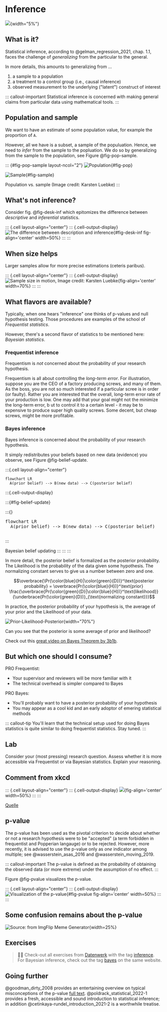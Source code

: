 # Inference





![](img/stern.png){width="5%"}

## What is it?

Statistical inference, according to @gelman_regression_2021, chap. 1.1, faces the challenge of *generalizing* from the particular to the general.

In more details, this amounts to generalizing from ...

1.  a sample to a population
2.  a treatment to a control group (i.e., causal inference)
3.  observed measurement to the underlying ("latent") construct of interest

::: callout-important
Statistical inference is concerned with making general claims from particular data using mathematical tools.
:::

## Population and sample

We want to have an estimate of some population value, for example the proportion of `A`.

However, all we have is a subset, a sample of the populuation. Hence, we need to *infer* from the sample to the popluation. We do so by generalizing from the sample to the population, see Figure @fig-pop-sample.

::: {#fig-pop-sample layout-ncol="2"}
![Population](img/pvoll.png){#fig-pop}

![Sample](img/psti.png){#fig-sample}

Population vs. sample (Image credit: Karsten Luebke)
:::

## What's not inference?

Consider fig. @fig-desk-inf which epitomizes the difference between *descriptive* and *inferential* statistics.


::: {.cell layout-align="center"}
::: {.cell-output-display}
![The difference between description and inference](img/desk_vs_inf-crop.png){#fig-desk-inf fig-align='center' width=50%}
:::
:::


## When size helps

Larger samples allow for more precise estimations (ceteris paribus).


::: {.cell layout-align="center"}
::: {.cell-output-display}
![Sample size in motion, Image credit: Karsten Luebke](img/Estimate.gif){fig-align='center' width=70%}
:::
:::



<!-- ![Sample size in motion, Image credit: Karsten Luebke](img/Estimate.gif) -->

## What flavors are available?

Typically, when one hears "inference" one thinks of p-values and null hypothesis testing. Those procedures are examples of the school of *Frequentist statistics*.

However, there's a second flavor of statistics to be mentioned here: *Bayesian statistics*.

### Frequentist inference

Frequentism is *not* concerned about the probability of your research hypothesis.

Frequentism is all about controlling the *long-term error*. For illustration, suppose you are the CEO of a factory producing screws, and many of them. 
As the boss, you are not so much interested if a particular scree is in order (or faulty). 
Rather you are interested that the overall, long-term error rate of your production is low. 
One may add that your goal might not the minimize the long-term error, b
ut to control it to a certain level - it may be to expensive to produce super high quality screws. 
Some decent, but cheap screws, might be more profitable.

### Bayes inference

Bayes inference is concerned about the probability of your research hypothesis.

It simply redistributes your beliefs based on new data (evidence) you observe, 
see Figure @fig-belief-update.



:::{.cell layout-align="center"}

```{.default .cell-code}
flowchart LR
  A(prior belief) --> B(new data) --> C(posterior belief)
```

:::{.cell-output-display}

:::{#fig-belief-update}

:::{}

<pre class="mermaid mermaid-js" data-label="fig-belief-update">flowchart LR
  A(prior belief) --&gt; B(new data) --&gt; C(posterior belief)

</pre>
:::


Bayesian belief updating
:::
:::
:::



In more detail, the posterior belief is formalized as the posterior probability. The Likelihood is the probability of the data given some hypothesis. 
The normalizing constant serves to give us a number between zero and one.

$$\overbrace{\Pr(\color{blue}{H}|\color{green}{D})}^\text{posterior probability} = \overbrace{Pr(\color{blue}{H})}^\text{prior} \frac{\overbrace{Pr(\color{green}{D}|\color{blue}{H})}^\text{likelihood}}{\underbrace{Pr(\color{green}{D})}_{\text{normalizing constant}}}$$

In practice, the posterior probability of your hypothesis is, 
the average of your prior and the Likelihood of your data.

![Prior-Likelihood-Posterior](img/prior-l-post.png){width="70%"}


Can you see that the posterior is some average of prior and likelihood?


Check out this [great video on Bayes Theorem by 3b1b](https://youtu.be/HZGCoVF3YvM).

## But which one should I consume?

PRO Frequentist:

-   Your supervisor and reviewers will be more familiar with it
-   The technical overhead is simpler compared to Bayes

PRO Bayes:

-   You'll probably want to have a posterior probability of your hypothesis
-   You may appear as a cool kid and an early adoptor of emering statistical methods

::: callout-tip
You'll learn that the technical setup used for doing Bayes statistics is quite similar to doing frequentist statistics. Stay tuned.
:::





## Lab

Consider your (most pressing) research question. Assess whether it is more accessible via Frequentist or via Bayesian statistics. Explain your reasoning.








## Comment from xkcd


::: {.cell layout-align="center"}
::: {.cell-output-display}
![](img/frequentists_vs_bayesians_2x.png){fig-align='center' width=50%}
:::
:::


[Quelle](https://xkcd.com/1132/)

## p-value

The p-value has been used as the pivotal criterion to decide about whether or not a research hypothesis were to be "accepted" (a term forbidden in frequentist and Popperian langauge) or to be rejected. However, more recently, it is advised to use the p-value only as *one* indicator among multiple; see @wasserstein_asas_2016 and @wasserstein_moving_2019.

::: callout-important
The p-value is defined as the probability of obtaining the observed data (or more extreme) under the assumption of no effect.
:::

Figure @fig-pvalue visualizes the p-value.


::: {.cell layout-align="center"}
::: {.cell-output-display}
![Visualization of the p-value](040-inference_files/figure-html/fig-pvalue-1.png){#fig-pvalue fig-align='center' width=50%}
:::
:::


## Some confusion remains about the p-value

![Source: from ImgFlip Meme Generator](img/6m29tz.jpeg){width=25%}



## Exercises

>    👨‍🏫 Check-out all exercises from [Datenwerk](https://datenwerk.netlify.app/) with the tag [inference](https://datenwerk.netlify.app/#category=inference).
For Bayesian inference, check out the tag [bayes](https://datenwerk.netlify.app/#category=bayes) on the same website.




## Going further

@goodman_dirty_2008 provides an entertaining overview on typical misconceptions of the p-value [full text](https://www.ohri.ca//newsroom/seminars/SeminarUploads/1829/Suggested%20Reading%20-%20Nov%203,%202014.pdf).
@poldrack_statistical_2022-1 provides a fresh, accessible and sound introduction to statistical inference; in addition @cetinkaya-rundel_introduction_2021-2 is a worthwhile treatise.

